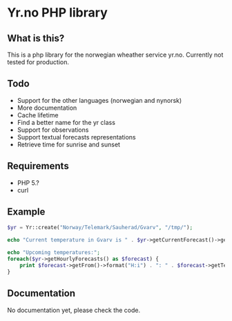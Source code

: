 Yr.no PHP library
==================

What is this?
-------------
This is a php library for the norwegian wheather service yr.no. Currently not tested for production.

Todo
----
- Support for the other languages (norwegian and nynorsk)
- More documentation
- Cache lifetime
- Find a better name for the yr class
- Support for observations
- Support textual forecasts representations
- Retrieve time for sunrise and sunset

Requirements
------------
- PHP 5.?
- curl

Example
----------
```php
$yr = Yr::create("Norway/Telemark/Sauherad/Gvarv", "/tmp/");

echo "Current temperature in Gvarv is " . $yr->getCurrentForecast()->getTemperature();

echo "Upcoming temperatures:";
foreach($yr->getHourlyForecasts() as $forecast) {
    print $forecast->getFrom()->format("H:i") . ": " . $forecast->getTemperature() . "\n";
}
```

Documentation
-------------
No documentation yet, please check the code.
